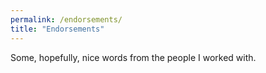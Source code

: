 ```yaml
---
permalink: /endorsements/
title: "Endorsements"
---
```


Some, hopefully, nice words from the people I worked with.
